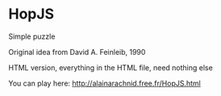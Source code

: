 # HopJS
Simple puzzle

Original idea from David A. Feinleib, 1990

HTML version, everything in the HTML file, need nothing else

You can play here: http://alainarachnid.free.fr/HopJS.html